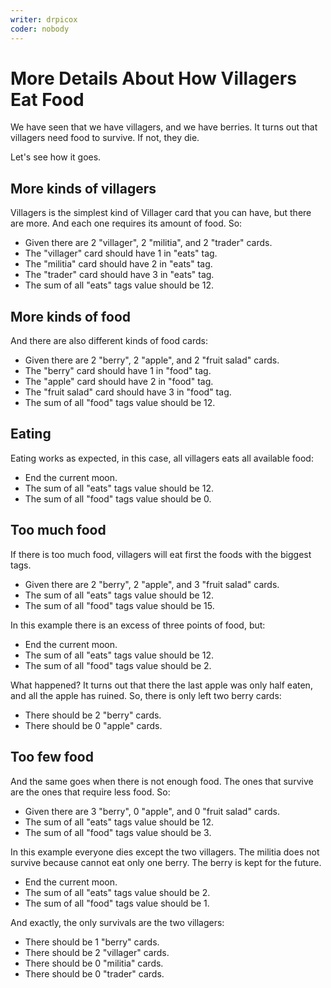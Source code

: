 ```yaml
---
writer: drpicox
coder: nobody
---
```

# More Details About How Villagers Eat Food

We have seen that we have villagers, and we have berries.
It turns out that villagers need food to survive. If not, they die.

Let's see how it goes.

## More kinds of villagers

Villagers is the simplest kind of Villager card that you can
have, but there are more. And each one requires its amount of
food. So:

 * Given there are 2 "villager", 2 "militia", and 2 "trader" cards.
 * The "villager" card should have 1 in "eats" tag.
 * The "militia" card should have 2 in "eats" tag.
 * The "trader" card should have 3 in "eats" tag.
 * The sum of all "eats" tags value should be 12.

## More kinds of food

And there are also different kinds of food cards:

 * Given there are 2 "berry", 2 "apple", and 2 "fruit salad" cards.
 * The "berry" card should have 1 in "food" tag.
 * The "apple" card should have 2 in "food" tag.
 * The "fruit salad" card should have 3 in "food" tag.
 * The sum of all "food" tags value should be 12.

## Eating

Eating works as expected, in this case, all villagers eats all available food:

 * End the current moon.
 * The sum of all "eats" tags value should be 12.
 * The sum of all "food" tags value should be 0.

## Too much food

If there is too much food, villagers will eat first the foods with the biggest tags.

 * Given there are 2 "berry", 2 "apple", and 3 "fruit salad" cards.
 * The sum of all "eats" tags value should be 12.
 * The sum of all "food" tags value should be 15.

In this example there is an excess of three points of food, but:

 * End the current moon.
 * The sum of all "eats" tags value should be 12.
 * The sum of all "food" tags value should be 2.

What happened? It turns out that there the last apple was only half eaten, and
all the apple has ruined. So, there is only left two berry cards:

 * There should be 2 "berry" cards.
 * There should be 0 "apple" cards.

## Too few food

And the same goes when there is not enough food. The ones that survive are the ones
that require less food. So:

 * Given there are 3 "berry", 0 "apple", and 0 "fruit salad" cards.
 * The sum of all "eats" tags value should be 12.
 * The sum of all "food" tags value should be 3.

In this example everyone dies except the two villagers. The militia does not
survive because cannot eat only one berry. The berry is kept for the future.

 * End the current moon.
 * The sum of all "eats" tags value should be 2.
 * The sum of all "food" tags value should be 1.

And exactly, the only survivals are the two villagers:

 * There should be 1 "berry" cards.
 * There should be 2 "villager" cards.
 * There should be 0 "militia" cards.
 * There should be 0 "trader" cards.
